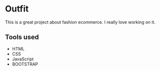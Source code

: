 # Outfit
This is a great project about fashion ecommerce. I really love working on it.

## Tools used

* HTML
* CSS
* JavaScript
* BOOTSTRAP